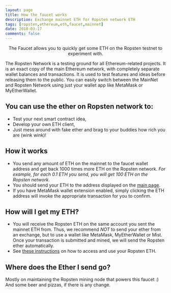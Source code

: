 ```yaml
---
layout: page
title: How the faucet works
description: Exchange mainnet ETH for Ropsten network ETH
tags: [ropsten,ethereum,eth,faucet,mainnet]
date: 2018-03-17
comments: false
---
```

    
<center>The Faucet allows you to quickly get some ETH on the Ropsten testnet to experiment with.</center>

The Ropsten Network is a testing ground for all Ethereum-related projects. It is an exact copy of the main Ethereum network, with completely separate wallet balances and transactions. It is used to test features and ideas before releasing them to the public. You can easily switch between the MainNet and Ropsten Network using just your wallet app like MetaMask or MyEtherWallet.
 
## You can use the ether on Ropsten network to: 
* Test your next smart contract idea,
* Develop your own ETH client,
* Just mess around with fake ether and brag to your buddies how rich you are (wink wink)!

## How it works
* You send any amount of ETH on the mainnet to the faucet wallet address and get back 1000 times more ETH on the Ropsten network. *For example, for each 0.1 ETH you send, you will get 100 ETH on the Ropsten network.*
* You should send your ETH to the address displayed on the [main page](https://faucet.ropsten.network).
* If you have MetaMask wallet extension enabled, simply clicking the ETH address will invoke the appropriate transaction for you to confirm. 

## How will I get my ETH?
* You will receive the Ropsten ETH on the same account you sent the mainnet ETH from. Thus, we recommend *NOT* to send your ether from an exchange, but to use a wallet like MetaMask, MyEtherWallet or Mist. Once your transaction is submitted and mined, we will send the Ropsten ether automatically.
* See [these instructions](https://faucet.ropsten.network/instructions) on how to access and use your Ropsten ETH.


## Where does the Ether I send go?
Mostly on maintaining the Ropsten mining node that powers this faucet :) And some beer and pizzas, if there is any change.
